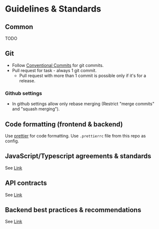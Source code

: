 # Guidelines & Standards

## Common

TODO

## Git

-   Follow [Conventional Commits](https://www.conventionalcommits.org/en/v1.0.0/#summary) for git commits.
-   Pull request for task - always 1 git commit.
    -   Pull request with more than 1 commit is possible only if it's for a release.

### Github settings

-   In github settings allow only rebase merging (Restrict "merge commits" and "squash merging").

## Code formatting (frontend & backend)

Use [prettier](https://prettier.io/) for code formatting. Use `.prettierrc` file from this repo as config.

## JavaScript/Typescript agreements & standards

See [Link](/JS_TS_AGREEMENTS_AND_STANDARDS.md)

## API contracts

See [Link](/API_CONTRACTS.md)

## Backend best practices & recommendations

See [Link](/BACKEND_BEST_PRACTICES_AND_RECOMMENDATIONS.md)
